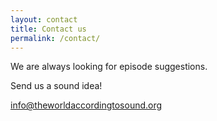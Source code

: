 ```yaml
---
layout: contact
title: Contact us
permalink: /contact/
---
```



We are always looking for episode suggestions.

Send us a sound idea!

<a class='email_link' href="mailto:info@theworldaccordingtosound.org" target="_top">info@theworldaccordingtosound.org</a>


